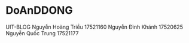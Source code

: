 # DoAnDDONG
UIT-BLOG
Nguyễn Hoàng Triều 17521160
Nguyễn Đình Khánh 17520625
Nguyễn Quốc Trung 17521177

